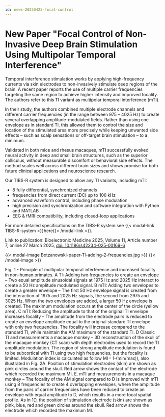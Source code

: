 ```yaml
---
id: news-20250425-focal-control
---
```

# New Paper "Focal Control of Non-Invasive Deep Brain Stimulation Using Multipolar Temporal Interference"

Temporal interference stimulation works by applying high-frequency currents via skin electrodes to non-invasively stimulate deep regions of the brain. A recent paper reports the use of multiple carrier frequencies targeting the same region to achieve higher intensity and improved focality. The authors refer to this TI variant as multipolar temporal interference (mTI).

In their study, the authors combined multiple electrode channels and different carrier frequencies (in the range between 975 – 4025 Hz) to create several overlapping amplitude-modulated fields. Rather than using one envelope as in standard TI, this allowed them to control the size and location of the stimulated area more precisely while keeping unwanted side effects – such as scalp sensations or off-target brain stimulation – to a minimum.

Validated in both mice and rhesus macaques, mTI successfully evoked neural activity in deep and small brain structures, such as the superior colliculus, without measurable discomfort or behavioral side effects. The method scales well across different brain sizes and shows promise for both future clinical applications and neuroscience research.

Our TIBS-R system is designed to allow any TI variants, including mTI:
- 8 fully differential, synchronized channels
- frequencies from direct current (DC) up to 100 kHz
- advanced waveform control, including phase modulation
- high precision and synchronization and software integration with Python and MATLAB
- EEG & fMRI compatibility, including closed-loop applications

For more detailed specifications on the TIBS-R system see {{< modal-link TIBS-R-system >}}here{{< /modal-link >}}.

Link to publication: Bioelectronic Medicine 2025, Volume 11, Article number 7, online 27 March 2025, [doi: 10.1186/s42234-025-00169-6](https://bioelecmed.biomedcentral.com/articles/10.1186/s42234-025-00169-6)

{{< modal-image Botzanowski-paper-TI-adding-2-frequencies.jpg >}} 
{{< /modal-image >}}

Fig. 1 - Principle of multipolar temporal interference and increased focality in non-human primates. A TI: Adding two frequencies to create an envelope – Two equal amplitude sinusoidal signals at 1975 Hz and 2025 Hz interact to create a 50 Hz amplitude modulated signal. B mTI: Adding two envelopes to create a greater envelope – The first 50 Hz envelope signal is created from the interaction of 1975 and 2025 Hz signals, the second from 2975 and 3025 Hz. When the two envelopes are added, a larger 50 Hz envelope is created. The maximum modulation occurs at the center of the circle (yellow area). C mTI: Reducing the amplitude to that of the original TI envelope increases focality – The amplitude from the electrode pairs is reduced to create an envelope amplitude equal to the original standard TI envelope with only two frequencies. The focality will increase compared to the standard TI, while maintain the AM maximum of the standard TI. D Classic TI and measurements a macaque monkey – 3D reconstruction of the skull of the macaque monkey (CT scan) with depth electrodes used to record the TI amplitude modulation. The region of strong amplitude modulation is found to be subcortical with TI using two high frequencies, but the focality is limited. Modulation index is calculated as follow MI = 1-(min/max)), also illustrated in Fig. 2A. Position of stimulation electrodes (skin) are shown as pink circles around the skull. Red arrow shows the contact of the electrode which recorded the maximum MI. E. mTI and measurements in a macaque monkey – The focality of the AM signal compared to D is improved with mTI using 8 frequencies to create 4 overlapping envelopes, where the amplitude from the pairs of carrier frequencies have been reduced to create an envelope with equal amplitude to D, which results in a more focal spatial profile. As in 1D, the position of stimulation electrode (skin) are shown as pink, blue, red and green circles around the skull. Red arrow shows the electrode which recorded the maximum MI.
